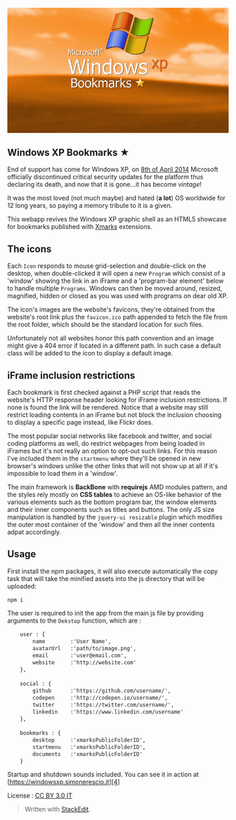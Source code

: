 ![enter image description here][1]

## Windows XP Bookmarks ★ ##

End of support has come for Windows XP, on [8th of April 2014][2] Microsoft officially discontinued critical security updates for the platform thus declaring its death, and now that it is gone...it has become *vintage*!

It was the most loved (not much maybe) and hated (**a lot**) OS worldwide for 12 long years, so paying a memory tribute to it is a given.

This webapp revives the Windows XP graphic shell as an HTML5 showcase for bookmarks published with [Xmarks][3] extensions.


## The icons ##

Each `Icon` responds to mouse grid-selection and double-click on the desktop, when double-clicked it will open a new `Program` which consist of a 'window' showing the link in an iFrame and a 'program-bar element' below to handle multiple `Programs`.
Windows can then be moved around, resized, magnified, hidden or closed as you was used with programs on dear old XP.

The icon's images are the website's favicons, they're obtained from the website's root link plus the `favicon.ico` path appended to fetch the file from the root folder, which should be the standard location for such files.

Unfortunately not all websites honor this path convention and an image might give a 404 error if located in a different path.
In such case a default class will be added to the icon to display a default image.


## iFrame inclusion restrictions ##

Each bookmark is first checked against a PHP script that reads the website's HTTP response header looking for iFrame inclusion restrictions. If none is found the link will be rendered.
Notice that a website may still restrict loading contents in an iFrame but not block the inclusion choosing to display a specific page instead, like Flickr does.

The most popular social networks like facebook and twitter, and social coding platforms as well, do restrict webpages from being loaded in iFrames but it's not really an option to opt-out such links.
For this reason I've included them in the `startmenu` where they'll be opened in new browser's windows unlike the other links that will not show up at all if it's impossible to load them in a 'window'.

The main framework is **BackBone** with **requirejs** AMD modules pattern, and the styles rely mostly on **CSS tables** to achieve an OS-like behavior of the various elements such as the bottom program bar, the window elements and their inner components such as titles and buttons.
The only JS size manipulation is handled by the `jquery-ui resizable` plugin which modifies the outer most container of the 'window' and then all the inner contents adpat accordingly.

## Usage ##

First install the npm packages, it will also execute automatically the copy task that will take the minified assets into the js directory that will be uploaded:

    npm i

The user is required to init the app from the main js file by providing arguments to the `Dekstop` function, which are :

        user : {
            name        :'User Name',
            avatarUrl   :'path/to/image.png',
            email       :'user@email.com',
            website     :'http://website.com'
        },

        social : {
            github      :'https://github.com/username/',
            codepen     :'http://codepen.io/username/',
            twitter     :'https://twitter.com/username/',
            linkedin    :'https://www.linkedin.com/username'
        },

        bookmarks : {
            desktop     :'xmarksPublicFolderID',
            startmenu   :'xmarksPublicFolderID',
            documents   :'xmarksPublicFolderID'
        }

Startup and shutdown sounds included.
You can see it in action at [https://windowsxp.simonerescio.it][4]

License : [CC BY 3.0 IT][5]

> Written with [StackEdit](https://stackedit.io/).


  [1]: https://raw.githubusercontent.com/srescio/windowsxp-bookmarks/master/img/windowsxp-bookmarks.jpg
  [2]: http://www.microsoft.com/en-us/windows/business/retiring-xp.aspx
  [3]: http://www.xmarks.com/
  [4]: http://windowsxp.simonerescio.it
  [5]: http://creativecommons.org/licenses/by/3.0/it/deed.en